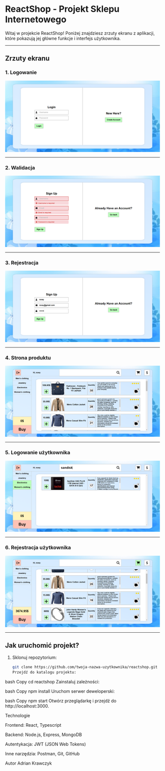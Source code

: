 # ReactShop - Projekt Sklepu Internetowego

Witaj w projekcie ReactShop! Poniżej znajdziesz zrzuty ekranu z aplikacji, które pokazują jej główne funkcje i interfejs użytkownika.

---

## Zrzuty ekranu

### 1. Logowanie

![Logowanie](./public/1.png)

---

### 2. Walidacja

![Walidacja](./public/2.png)

---

### 3. Rejestracja

![Rejestracja](./public/3.png)

---

### 4. Strona produktu

![Strona produktu](./public/4.png)

---

### 5. Logowanie użytkownika

![Logowanie użytkownika](./public/5.png)

---

### 6. Rejestracja użytkownika

![Rejestracja użytkownika](./public/6.png)

---

## Jak uruchomić projekt?

1. Sklonuj repozytorium:
   ```bash
   git clone https://github.com/twoja-nazwa-uzytkownika/reactshop.git
   Przejdź do katalogu projektu:
   ```

bash
Copy
cd reactshop
Zainstaluj zależności:

bash
Copy
npm install
Uruchom serwer deweloperski:

bash
Copy
npm start
Otwórz przeglądarkę i przejdź do http://localhost:3000.

Technologie

Frontend: React, Typescript

Backend: Node.js, Express, MongoDB

Autentykacja: JWT (JSON Web Tokens)

Inne narzędzia: Postman, Git, GitHub

Autor
Adrian Krawczyk
